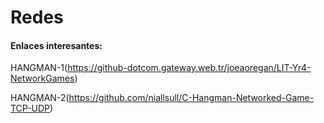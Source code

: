 # Redes
#### Enlaces interesantes:
HANGMAN-1(https://github-dotcom.gateway.web.tr/joeaoregan/LIT-Yr4-NetworkGames)

HANGMAN-2(https://github.com/niallsull/C-Hangman-Networked-Game-TCP-UDP)
